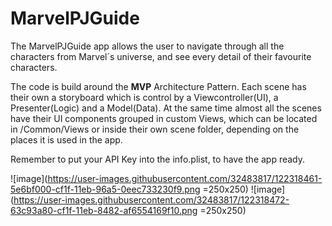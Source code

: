 # MarvelPJGuide
The MarvelPJGuide app allows the user to navigate through all the characters from Marvel´s universe, and see every detail of their favourite characters.

The code is build around the **M****V****P** Architecture Pattern. 
Each scene has their own a storyboard which is control by a Viewcontroller(UI), a Presenter(Logic) and a Model(Data). At the same time almost all the scenes have their UI components grouped in custom Views, which can be located in /Common/Views or inside their own scene folder, depending on the places it is used in the app.

Remember to put your API Key into the info.plist, to have the app ready.

![image](https://user-images.githubusercontent.com/32483817/122318461-5e6bf000-cf1f-11eb-96a5-0eec733230f9.png =250x250)
![image](https://user-images.githubusercontent.com/32483817/122318472-63c93a80-cf1f-11eb-8482-af6554169f10.png =250x250)
